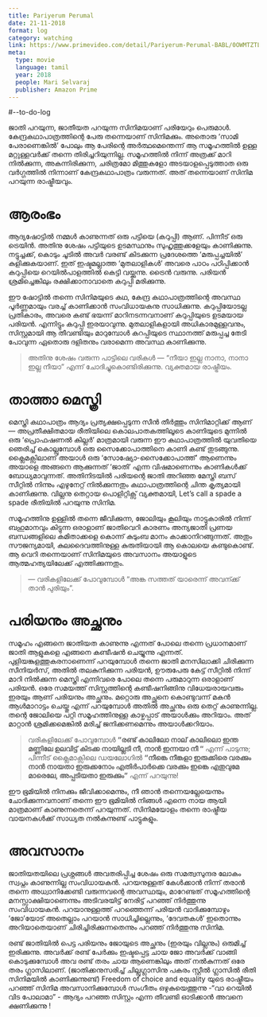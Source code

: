 ```yaml
---
title: Pariyerum Perumal
date: 21-11-2018
format: log
category: watching
link: https://www.primevideo.com/detail/Pariyerum-Perumal-BABL/0OWMTZTL4HDAINLOCZDGFPY4OL
meta: 
  type: movie
  language: tamil
  year: 2018
  people: Mari Selvaraj
  publisher: Amazon Prime
---
```

#--to-do-log

ജാതി പറയുന്ന, ജാതീയത പറയുന്ന സിനിമയാണ് പരിയേറും പെരുമാൾ. കേന്ദ്രകഥാപാത്രത്തിന്റെ പേരു തന്നെയാണ് സിനിമക്കും. അതൊരു ‘സാമി പേരാണെങ്കിൽ’ പോലും ആ പേരിന്റെ അർത്ഥമെന്തെന്ന് ആ സമൂഹത്തിൽ ഉള്ള മറ്റുള്ളവർക്ക് തന്നെ തിരിച്ചറിയുന്നില്ല. സമൂഹത്തിൽ നിന്ന് അത്രക്ക് മാറി നിൽക്കുന്ന, അകന്നിരിക്കുന്ന, ചരിത്രമോ മിത്തുകളോ അടയാളപ്പെടുത്താത ഒരു വർഗ്ഗത്തിൽ നിന്നാണ് കേന്ദ്രകഥാപാത്രം വരുന്നത്. അത് തന്നെയാണ് സിനിമ പറയുന്ന രാഷ്ട്രീയവും.

# ആരംഭം

ആദ്യഷോട്ടിൽ നമ്മൾ കാണുന്നത് ഒരു പട്ടിയെ (കറുപ്പി) ആണ്. പിന്നീട് ഒരു ട്രെയിൻ. അതിനു ശേഷം പട്ടിയുടെ ഉടമസ്ഥനും സുഹൃത്തുക്കളേയും കാണിക്കുന്നു. നട്ടുച്ചക്ക്, കൊടും ചൂടിൽ അവർ വരണ്ട് കിടക്കുന്ന പ്രദേശത്തെ ‘മരുപ്പച്ചയിൽ’ കുളിക്കുകയാണ്. ഇത് ഇഷ്ടമല്ലാത്ത ‘മുതലാളികൾ’ അവരെ പാഠം പഠിപ്പിക്കാൻ കറുപ്പിയെ റെയിൽപാളത്തിൽ കെട്ടി വയ്ക്കുന്നു. ട്രൈൻ വരുന്നു. പരിയൻ ശ്രമിച്ചെങ്കിലും രക്ഷിക്കാനാവാതെ കറുപ്പി മരിക്കുന്നു.

ഈ ഷോട്ടിൽ തന്നെ സിനിമയുടെ കഥ, കേന്ദ്ര കഥാപാത്രത്തിന്റെ അവസ്ഥ പൂർണ്ണമായും വരച്ച് കാണിക്കാൻ സംവിധായകനു സാധിക്കുന്നു. കറുപ്പിയോടല്ല പ്രതികാരം, അവരെ കണ്ട് ഭയന്ന് മാറിനടന്നവനാണ് കറുപ്പിയുടെ ഉടമയായ പരിയൻ. എന്നിട്ടും കറുപ്പി ഇരയാവുന്നു. മുതലാളികളായി അധികാരമുള്ളവനും, സിസ്റ്റമായി ആ തീവണ്ടിയും മാറുമ്പോൾ കറപ്പിയുടെ സ്ഥാനത്ത് മരുപ്പച്ച തേടി പോവുന്ന ഏതൊരു ദളിതനും വരാമെന്ന അവസ്ഥ കാണിക്കുന്നു.

> അതിനു ശേഷം വരുന്ന പാട്ടിലെ വരികൾ — “നീയാ ഇല്ല നാനാ, നാനാ ഇല്ല നീയാ” എന്ന് ചോദിച്ചുകൊണ്ടിരിക്കുന്നു. വ്യക്തമായ രാഷ്ട്രീയം.

# താത്താ മെസ്ത്രി

മെസ്ത്രി കഥാപാത്രം ആദ്യം പ്രത്യക്ഷപ്പെടുന്ന സീൻ തീർത്തും സിനിമാറ്റിക്ക് ആണ് — അപ്രതീക്ഷിതമായ രീതിയിലെ കൊലപാതകത്തിലൂടെ കാണിയുടെ മുന്നിൽ ഒരു ‘പ്രൊഫഷണൽ കില്ലർ’ മാത്രമായി വരുന്ന ഈ കഥാപാത്രത്തിൽ യുവതിയെ ഞെരിച്ച് കൊല്ലുമ്പോൾ ഒരു സൈക്കോപാത്തിനെ കാണി കണ്ട് തുടങ്ങുന്നു. ക്ലൈമക്സിലാണ് അയാൾ ഒരു ‘സോഷ്യോ-സൈക്കോപാത്ത്’ ആണെന്നും അയാളെ അങ്ങനെ ആക്കുന്നത് ‘ജാതി’ എന്ന വിഷമാണെന്നും കാണികൾക്ക് ബോധ്യമാവുന്നത്. അതിനിടയിൽ പരിയന്റെ ജാതി അറിഞ്ഞ മേസ്ത്രി ബസ് സീറ്റിൽ നിന്നും എഴുനേറ്റ് നിൽക്കുന്നതും കഥാപാത്രത്തിന്റെ ചിന്ത കൃത്യമായി കാണിക്കുന്നു. വില്ലനു തെറ്റായ പൊളിറ്റിക്സ് വ്യക്തമായി, Let’s call a spade a spade രീതിയിൽ പറയുന്നു സിനിമ.

സമൂഹത്തിനു ഉള്ളിൽ തന്നെ ജീവിക്കുന്ന, ജോലിയും കൂലിയും നാട്ടുകാരിൽ നിന്ന് ബഹുമാനവും കിട്ടുന്ന ഒരാളാണ് ജാതിവെറി കാരണം അന്യജാതി പ്രണയ ബന്ധങ്ങളിലെ കമിതാക്കളെ കൊന്ന് കുടുംബ മാനം കാക്കാനിറങ്ങുന്നത്. അതും സൗജന്യമായി, കുലദൈവത്തിനുള്ള കുരുതിയായി ആ കൊലയെ കണ്ടുകൊണ്ട്. ആ വെറി തന്നെയാണ് സിനിമയുടെ അവസാനം അയാളുടെ ആത്മഹത്യയിലേക്ക് എത്തിക്കുന്നതും.

> — വരികളിലേക്ക് പോവുമ്പോൾ “അങ്ക സത്തത് യാരെന്ന് അവന്ക്ക് താൻ പുരിയും”.

# പരിയനും അച്ഛനും

സമൂഹം എങ്ങനെ ജാതിയത കാണുന്നു എന്നത് പോലെ തന്നെ പ്രധാനമാണ് ജാതി ആളുകളെ എങ്ങനെ കണ്ടീഷൻ ചെയ്യുന്നു എന്നത്. പുളിയങ്കുളത്തുകരനാണെന്ന് പറയുമ്പോൾ തന്നെ ജാതി മനസിലാക്കി ചിരിക്കുന്ന സീനിയർസ്, അതിൽ തലകുനിക്കുന്ന പരിയൻ, ഊരുപേരു കേട്ട് സീറ്റിൽ നിന്ന് മാറി നിൽക്കുന്ന മെസ്ത്രി എന്നിവരെ പോലെ തന്നെ പരുമാറുന്ന ഒരാളാണ് പരിയൻ. ഒരേ സമയത്ത് സിസ്റ്റത്തിന്റെ കണ്ടീഷനിങ്ങിനു വിധേയരായവരും ഇരയും ആണ് പരിയനും അച്ഛനും. മറ്റൊരു അച്ഛനെ കൊണ്ടുവന്ന് മകൻ ആൾമാറാട്ടം ചെയ്തു എന്ന് പറയുമ്പോൾ അതിൽ അച്ഛനും ഒരു തെറ്റ് കാണുന്നില്ല. തന്റെ ജോലിയെ പറ്റി സമൂഹത്തിനുള്ള കാഴ്ചപ്പാട് അയാൾക്കും അറിയാം. അത് മാറ്റാൻ ശ്രമിക്കമെങ്കിൽ മരിച്ച് ജനിക്കണമെന്നും അയാൾക്കറിയാം.

> വരികളിലേക്ക് പോവുമ്പോൾ **“രണ്ട് കാലിലോ നാല് കാലിലൊ ഇന്ത മണ്ണിലേ ഉലവിട്ട് കിടക്ക നായില്ലടി നീ, നാൻ ഇന്നയാ നീ “** എന്ന് പാടുന്നു; പിന്നീട് ക്ലൈമാക്സിലെ ഡയലോഗിൽ **“നീങ്കെ നീങ്കളാ ഇരുക്കിരെ വരക്കും നാൻ നായതാ ഇരുക്കനോം എതിർപാർക്കെ വരക്കും ഇങ്കെ എതുവുമേ മാരെലേ, അപ്പടിയതാ ഇരുക്കും”** എന്ന് പറയുന്നു!

ഈ ഭൂമിയിൽ നിനക്കും ജീവിക്കാമെന്നും, നീ ഞാൻ തന്നെയല്ലേയെന്നും ചോദിക്കുന്നവനാണ് തന്നെ ഈ ഭൂമിയിൽ നിങ്ങൾ എന്നെ നായ ആയി മാത്രമാണ് കാണുന്നതെന്ന് പറയുന്നത്. സിനിമയോളം തന്നെ രാഷ്ട്രീയ വായനകൾക്ക് സാധ്യത നൽകുന്നുണ്ട് പാട്ടുകളും.

# അവസാനം

ജാതിയതയിലെ പ്രശ്നങ്ങൾ അവതരിപ്പിച്ച ശേഷം ഒരു സമത്വസുന്ദര ലോകം സ്വപ്നം കാണുന്നില്ല സംവിധായകൻ. പറയനുള്ളത് കേൾക്കാൻ നിന്ന് തരാൻ തന്നെ അധ്വാനിക്കേണ്ടി വരുന്നവന്റെ അവസ്ഥയും, മാറേണ്ടത് സമൂഹത്തിന്റെ മനസ്സാക്ഷിയാണെന്നും അടിവരയിട്ട് നേരിട്ട് പറഞ്ഞ് നിർത്തുന്നു സംവിധായകൻ. പറയാനുള്ളത്ത് പറഞ്ഞെന്ന് പരിയൻ വാദിക്കുമ്പോഴും ‘ജോ’യോട് അതെല്ലാം പറയാൻ സാധിച്ചില്ലെന്നും, ‘ദേവതകൾ’ ഇതൊന്നും അറിയാതെയാണ് ചിരിച്ചിരിക്കുന്നതെന്നും പറഞ്ഞ് നിർത്തുന്നു സിനിമ.

രണ്ട് ജാതിയിൽ പെട്ട പരിയനും ജോയുടെ അച്ഛനും (ഇരയും വില്ലനും) ഒരുമിച്ച് ഇരിക്കുന്നു. അവർക്ക് രണ്ട് പേർക്കും ഇഷ്ടപ്പെട്ട ചായ ജോ അവർക്ക് വാങ്ങി കൊടുക്കുമ്പോൾ അവ രണ്ട് തരം ചായ ആണെങ്കിലും അത് നൽകുന്നത് ഒരേ തരം ഗ്ലാസിലാണ്. (ജാതിക്കനുസരിച്ച് ചില്ലുഗ്ലാസിനു പകരം സ്റ്റീൽ ഗ്ലാസിൽ രീതി സിനിമയിൽ കാണിക്കുന്നുണ്ട്) Freedom of choice and equality യുടെ രാഷ്ട്രീയം പറഞ്ഞ് സിനിമ അവസാനിക്കുമ്പോൾ സംഗീതം ഒഴുകുയെത്തുന്നു -“വാ റെയിൽ വിട പോലാമാ” - ആദ്യം പറഞ്ഞ സിസ്റ്റം എന്ന തീവണ്ടി ഓടിക്കാൻ അവനെ ക്ഷണിക്കുന്നു !